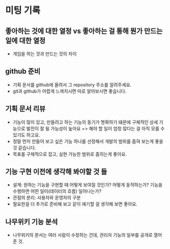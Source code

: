 # 미팅 기록

## 좋아하는 것에 대한 열정 vs 좋아하는 걸 통해 뭔가 만드는 일에 대한 열정

- 게임을 하는 것과 만드는 것의 차이

## github 준비

- 기획 문서를 github에 올려서 그 repository 주소를 알려주세요.
- git과 github가 어렵게 느껴지시면 따로 알아보시면 좋습니다.

## 기획 문서 리뷰

- 기능이 많이 있고, 만들려고 하는 기능의 동기가 명확하기 떄문에 구체적인 상세 기능으로 발전이 잘 될 가능성이 높아요 => 해야 할 일이 엄청 많다는 걸 아직 모를 수 있기도 하고요.
- 정말 먼저 만들어 보고 싶은 기능 하나를 선정해서 개발의 범위를 좁혀 보는게 좋을 것 같습니다.
- 목표를 구체적으로 잡고, 실현 가능한 범위로 좁히는게 좋아요.

## 기능 구현 이전에 생각해 봐야할 것 들

- 설계: 원하는 기능을 구현할 때 어떻게 보여질 것인가? 어떻게 동작하는가? 기능을 수행하면 어떤 일이(데이터의 흐름) 일어나는가?
- 관점의 분리: 사용자와 운영자의 구분
- 필요한걸 더 추가로 준비해 보고 같이 얘기할 걸 생각해 보면 좋아요.

## 나무위키 기능 분석

- 나무위키의 문서는 여러 사람이 수정하는 건데, 관리자 기능의 일부를 공개로 열어준 것.